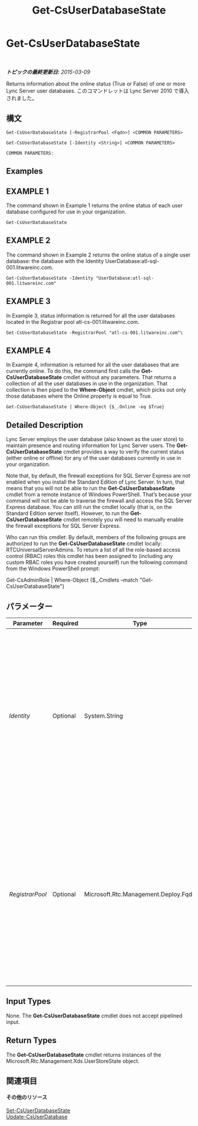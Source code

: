 ﻿---
title: Get-CsUserDatabaseState
TOCTitle: Get-CsUserDatabaseState
ms:assetid: c90150cd-fdb0-4c79-af58-c9ad884cb043
ms:mtpsurl: https://technet.microsoft.com/ja-jp/library/Gg398831(v=OCS.15)
ms:contentKeyID: 48273585
ms.date: 05/19/2016
mtps_version: v=OCS.15
ms.translationtype: HT
---

# Get-CsUserDatabaseState

 

_**トピックの最終更新日:** 2015-03-09_

Returns information about the online status (True or False) of one or more Lync Server user databases. このコマンドレットは Lync Server 2010 で導入されました。

## 構文

    Get-CsUserDatabaseState [-RegistrarPool <Fqdn>] <COMMON PARAMETERS>

    Get-CsUserDatabaseState [-Identity <String>] <COMMON PARAMETERS>

    COMMON PARAMETERS:

## Examples

## EXAMPLE 1

The command shown in Example 1 returns the online status of each user database configured for use in your organization.

    Get-CsUserDatabaseState

## EXAMPLE 2

The command shown in Example 2 returns the online status of a single user database: the database with the Identity UserDatabase:atl-sql-001.litwareinc.com.

    Get-CsUserDatabaseState -Identity "UserDatabase:atl-sql-001.litwareinc.com"

## EXAMPLE 3

In Example 3, status information is returned for all the user databases located in the Registrar pool atl-cs-001.litwareinc.com.

    Get-CsUserDatabaseState -RegistrarPool "atl-cs-001.litwareinc.com"\

## EXAMPLE 4

In Example 4, information is returned for all the user databases that are currently online. To do this, the command first calls the **Get-CsUserDatabaseState** cmdlet without any parameters. That returns a collection of all the user databases in use in the organization. That collection is then piped to the **Where-Object** cmdlet, which picks out only those databases where the Online property is equal to True.

    Get-CsUserDatabaseState | Where-Object {$_.Online -eq $True}

## Detailed Description

Lync Server employs the user database (also known as the user store) to maintain presence and routing information for Lync Server users. The **Get-CsUserDatabaseState** cmdlet provides a way to verify the current status (either online or offline) for any of the user databases currently in use in your organization.

Note that, by default, the firewall exceptions for SQL Server Express are not enabled when you install the Standard Edition of Lync Server. In turn, that means that you will not be able to run the **Get-CsUserDatabaseState** cmdlet from a remote instance of Windows PowerShell. That’s because your command will not be able to traverse the firewall and access the SQL Server Express database. You can still run the cmdlet locally (that is, on the Standard Edition server itself). However, to run the **Get-CsUserDatabaseState** cmdlet remotely you will need to manually enable the firewall exceptions for SQL Server Express.

Who can run this cmdlet: By default, members of the following groups are authorized to run the **Get-CsUserDatabaseState** cmdlet locally: RTCUniversalServerAdmins. To return a list of all the role-based access control (RBAC) roles this cmdlet has been assigned to (including any custom RBAC roles you have created yourself) run the following command from the Windows PowerShell prompt:

Get-CsAdminRole | Where-Object {$\_.Cmdlets –match "Get-CsUserDatabaseState"}

## パラメーター


<table>
<colgroup>
<col style="width: 25%" />
<col style="width: 25%" />
<col style="width: 25%" />
<col style="width: 25%" />
</colgroup>
<thead>
<tr class="header">
<th>Parameter</th>
<th>Required</th>
<th>Type</th>
<th>Description</th>
</tr>
</thead>
<tbody>
<tr class="odd">
<td><p><em>Identity</em></p></td>
<td><p>Optional</p></td>
<td><p>System.String</p></td>
<td><p>Unique identifier of the user database whose online status is to be returned. For example: -Identity &quot;UserDatabase:atl-sql-001.litwareinc.com&quot;.</p>
<p>You cannot use both Identity and RegistrarPool in the same command, nor can you use wildcards with either parameter. If both parameters are omitted the <strong>Get-CsUserDatabaseState</strong> cmdlet returns information about all the user databases currently in use.</p></td>
</tr>
<tr class="even">
<td><p><em>RegistrarPool</em></p></td>
<td><p>Optional</p></td>
<td><p>Microsoft.Rtc.Management.Deploy.Fqdn</p></td>
<td><p>Fully qualified domain name of the Registrar pool hosting the user databases whose online status is to be returned. For example: -RegistrarPool &quot;atl-cs-001.litwareinc.com&quot;.</p>
<p>You cannot use both Identity and RegistrarPool in the same command, nor can you use wildcards with either parameter. If both parameters are omitted the <strong>Get-CsUserDatabaseState</strong> cmdlet returns information about all of the user databases currently in use.</p></td>
</tr>
</tbody>
</table>


## Input Types

None. The **Get-CsUserDatabaseState** cmdlet does not accept pipelined input.

## Return Types

The **Get-CsUserDatabaseState** cmdlet returns instances of the Microsoft.Rtc.Management.Xds.UserStoreState object.

## 関連項目

#### その他のリソース

[Set-CsUserDatabaseState](set-csuserdatabasestate.md)  
[Update-CsUserDatabase](update-csuserdatabase.md)

